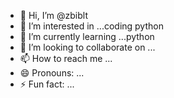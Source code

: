 - 👋 Hi, I’m @zbiblt
- 👀 I’m interested in ...coding python
- 🌱 I’m currently learning ...python
- 💞️ I’m looking to collaborate on ...
- 📫 How to reach me ...
- 😄 Pronouns: ...
- ⚡ Fun fact: ...

<!---
zbiblt/zbiblt is a ✨ special ✨ repository because its `README.md` (this file) appears on your GitHub profile.
You can click the Preview link to take a look at your changes.
--->
